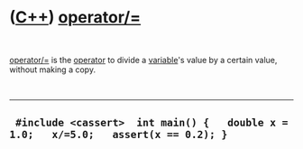 



 

 

 

 

 

([C++](Cpp.htm)) [operator/=](CppOperatorDivideAssign.htm)
==========================================================

 

[operator/=](CppOperatorDivideAssign.htm) is the
[operator](CppOperator.htm) to divide a [variable](CppVariable.htm)'s
value by a certain value, without making a copy.

 

  ---------------------------------------------------------------------------------------
  ` #include <cassert>  int main() {   double x = 1.0;   x/=5.0;   assert(x == 0.2); }`
  ---------------------------------------------------------------------------------------

 

 

 

 

 





 



